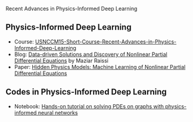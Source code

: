Recent Advances in Physics-Informed Deep Learning

## <a  name='physics_dl'>Physics-Informed Deep Learning</a>
   *  Course: [USNCCM15-Short-Course-Recent-Advances-in-Physics-Informed-Deep-Learning](https://github.com/PredictiveIntelligenceLab/USNCCM15-Short-Course-Recent-Advances-in-Physics-Informed-Deep-Learning)
   *  Blog: [Data-driven Solutions and Discovery of Nonlinear Partial Differential Equations](http://www.dam.brown.edu/people/mraissi/research/1_physics_informed_neural_networks/) by Maziar Raissi
   *  Paper: [Hidden Physics Models: Machine Learning of Nonlinear Partial Differential Equations](https://arxiv.org/abs/1708.00588)
  
 ## <a name='code'>Codes in Physics-Informed Deep Learning</a>
  * Notebook: [Hands-on tutorial on solving PDEs on graphs with physics-informed neural networks](https://github.com/PredictiveIntelligenceLab/USNCCM15-Short-Course-Recent-Advances-in-Physics-Informed-Deep-Learning/blob/master/notebooks/.ipynb_checkpoints/Graph%20PINNs-checkpoint.ipynb)

